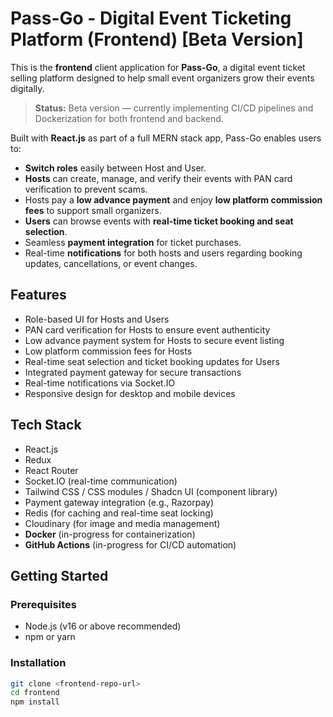 # Pass-Go - Digital Event Ticketing Platform (Frontend) [Beta Version]

This is the **frontend** client application for **Pass-Go**, a digital event ticket selling platform designed to help small event organizers grow their events digitally.  

> **Status:** Beta version — currently implementing CI/CD pipelines and Dockerization for both frontend and backend.

Built with **React.js** as part of a full MERN stack app, Pass-Go enables users to:

- **Switch roles** easily between Host and User.  
- **Hosts** can create, manage, and verify their events with PAN card verification to prevent scams.  
- Hosts pay a **low advance payment** and enjoy **low platform commission fees** to support small organizers.  
- **Users** can browse events with **real-time ticket booking and seat selection**.  
- Seamless **payment integration** for ticket purchases.  
- Real-time **notifications** for both hosts and users regarding booking updates, cancellations, or event changes.  

## Features

- Role-based UI for Hosts and Users  
- PAN card verification for Hosts to ensure event authenticity  
- Low advance payment system for Hosts to secure event listing  
- Low platform commission fees for Hosts  
- Real-time seat selection and ticket booking updates for Users  
- Integrated payment gateway for secure transactions  
- Real-time notifications via Socket.IO  
- Responsive design for desktop and mobile devices  

## Tech Stack

- React.js  
- Redux 
- React Router  
- Socket.IO (real-time communication)  
- Tailwind CSS / CSS modules / Shadcn UI (component library)  
- Payment gateway integration (e.g., Razorpay)  
- Redis (for caching and real-time seat locking)  
- Cloudinary (for image and media management)  
- **Docker** (in-progress for containerization)  
- **GitHub Actions** (in-progress for CI/CD automation)

## Getting Started

### Prerequisites

- Node.js (v16 or above recommended)  
- npm or yarn  

### Installation

```bash
git clone <frontend-repo-url>
cd frontend
npm install
